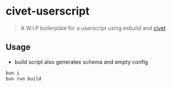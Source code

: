 # civet-userscript

> A W.I.P boilerplate for a userscript using esbuild and [civet](https://civet.dev)

## Usage

* build script also generates schema and empty config

```sh
bun i
bun run build
```
